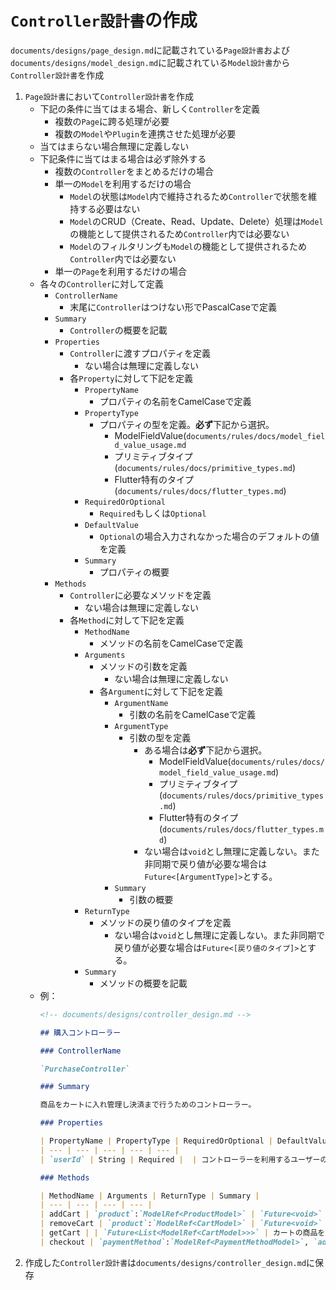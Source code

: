 # `Controller設計書`の作成

`documents/designs/page_design.md`に記載されている`Page設計書`および`documents/designs/model_design.md`に記載されている`Model設計書`から`Controller設計書`を作成

1. `Page設計書`において`Controller設計書`を作成
    - 下記の条件に当てはまる場合、新しく`Controller`を定義
        - 複数の`Page`に跨る処理が必要
        - 複数の`Model`や`Plugin`を連携させた処理が必要
    - 当てはまらない場合無理に定義しない
    - 下記条件に当てはまる場合は必ず除外する
        - 複数の`Controller`をまとめるだけの場合
        - 単一の`Model`を利用するだけの場合
            - `Model`の状態は`Model`内で維持されるため`Controller`で状態を維持する必要はない
            - `Model`のCRUD（Create、Read、Update、Delete）処理は`Model`の機能として提供されるため`Controller`内では必要ない
            - `Model`のフィルタリングも`Model`の機能として提供されるため`Controller`内では必要ない
        - 単一の`Page`を利用するだけの場合
    - 各々の`Controller`に対して定義
        - `ControllerName`
            - 末尾に`Controller`はつけない形でPascalCaseで定義
        - `Summary`
            - `Controller`の概要を記載
        - `Properties`
            - `Controller`に渡すプロパティを定義
                - ない場合は無理に定義しない
            - 各`Property`に対して下記を定義
                - `PropertyName`
                    - プロパティの名前をCamelCaseで定義
                - `PropertyType`
                    - プロパティの型を定義。**必ず**下記から選択。
                        - ModelFieldValue(`documents/rules/docs/model_field_value_usage.md`
                        - プリミティブタイプ(`documents/rules/docs/primitive_types.md`)
                        - Flutter特有のタイプ(`documents/rules/docs/flutter_types.md`)
                - `RequiredOrOptional`
                    - `Required`もしくは`Optional`
                - `DefaultValue`
                    - `Optional`の場合入力されなかった場合のデフォルトの値を定義
                - `Summary`
                    - プロパティの概要
        - `Methods`
            - `Controller`に必要なメソッドを定義
                - ない場合は無理に定義しない
            - 各`Method`に対して下記を定義
                - `MethodName`
                    - メソッドの名前をCamelCaseで定義
                - `Arguments`
                    - メソッドの引数を定義
                        - ない場合は無理に定義しない
                    - 各`Argument`に対して下記を定義
                        - `ArgumentName`
                            - 引数の名前をCamelCaseで定義
                        - `ArgumentType`
                            - 引数の型を定義
                                - ある場合は**必ず**下記から選択。
                                    - ModelFieldValue(`documents/rules/docs/model_field_value_usage.md`)
                                    - プリミティブタイプ(`documents/rules/docs/primitive_types.md`)
                                    - Flutter特有のタイプ(`documents/rules/docs/flutter_types.md`)
                                - ない場合は`void`とし無理に定義しない。また非同期で戻り値が必要な場合は`Future<[ArgumentType]>`とする。
                        - `Summary`
                            - 引数の概要
                - `ReturnType`
                    - メソッドの戻り値のタイプを定義
                        - ない場合は`void`とし無理に定義しない。また非同期で戻り値が必要な場合は`Future<[戻り値のタイプ]>`とする。
                - `Summary`
                    - メソッドの概要を記載
    - 例：
      ```markdown
      <!-- documents/designs/controller_design.md -->

      ## 購入コントローラー

      ### ControllerName

      `PurchaseController`

      ### Summary

      商品をカートに入れ管理し決済まで行うためのコントローラー。

      ### Properties

      | PropertyName | PropertyType | RequiredOrOptional | DefaultValue | Summary |
      | --- | --- | --- | --- | --- |
      | `userId` | String | Required |  | コントローラーを利用するユーザーのID。 |

      ### Methods

      | MethodName | Arguments | ReturnType | Summary |
      | --- | --- | --- | --- |
      | addCart | `product`:`ModelRef<ProductModel>` | `Future<void>` | カートに商品を追加する |
      | removeCart | `product`:`ModelRef<CartModel>` | `Future<void>` | カートから商品を削除する |
      | getCart | | `Future<List<ModelRef<CartModel>>>` | カートの商品をすべて取得する。 |
      | checkout | `paymentMethod`:`ModelRef<PaymentMethodModel>`, `address`: `String` | `Future<void>` | 支払い方法および配送先住所を指定し現在のカートの商品を決済する。 |
      ```
2. 作成した`Controller設計書`は`documents/designs/controller_design.md`に保存
